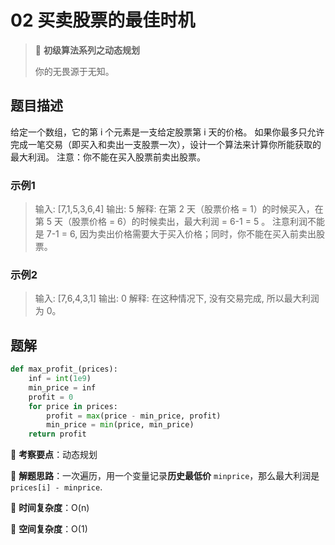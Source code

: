 # 02 买卖股票的最佳时机

> 🌈 **初级算法系列之动态规划**
>
> 你的无畏源于无知。

## 题目描述

给定一个数组，它的第 i 个元素是一支给定股票第 i 天的价格。
如果你最多只允许完成一笔交易（即买入和卖出一支股票一次），设计一个算法来计算你所能获取的最大利润。
注意：你不能在买入股票前卖出股票。

### 示例1

> 输入: [7,1,5,3,6,4]
> 输出: 5
> 解释: 在第 2 天（股票价格 = 1）的时候买入，在第 5 天（股票价格 = 6）的时候卖出，最大利润 = 6-1 = 5 。
> 注意利润不能是 7-1 = 6, 因为卖出价格需要大于买入价格；同时，你不能在买入前卖出股票。

### 示例2

> 输入: [7,6,4,3,1]
> 输出: 0
> 解释: 在这种情况下, 没有交易完成, 所以最大利润为 0。

## 题解

```python
def max_profit_(prices):
    inf = int(1e9)
    min_price = inf
    profit = 0
    for price in prices:
        profit = max(price - min_price, profit)
        min_price = min(price, min_price)
    return profit
```

🍥 **考察要点**：动态规划

🍬 **解题思路**：一次遍历，用一个变量记录**历史最低价** `minprice`，那么最大利润是 `prices[i] - minprice`.

🍉 **时间复杂度**：O(n)

🍭 **空间复杂度**：O(1)

